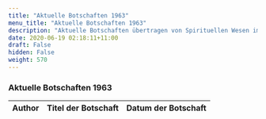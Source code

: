 ```yaml
---
title: "Aktuelle Botschaften 1963"
menu_title: "Aktuelle Botschaften 1963"
description: "Aktuelle Botschaften übertragen von Spirituellen Wesen im Jahre 1963"
date: 2020-06-19 02:18:11+11:00
draft: False
hidden: False
weight: 570
---
```

### Aktuelle Botschaften 1963

**Author** | **Titel der Botschaft** | **Datum der Botschaft**  
---|---|---
